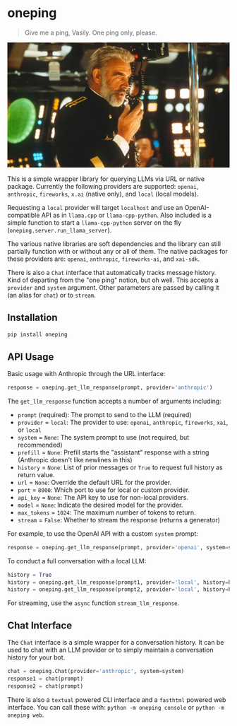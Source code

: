 # oneping

>Give me a ping, Vasily. One ping only, please.

![One ping only, please.](oneping.png)

This is a simple wrapper library for querying LLMs via URL or native package. Currently the following providers are supported: `openai`, `anthropic`, `fireworks`, `x.ai` (native only), and `local` (local models).

Requesting a `local` provider will target `localhost` and use an OpenAI-compatible API as in `llama.cpp` or `llama-cpp-python`. Also included is a simple function to start a `llama-cpp-python` server on the fly (`oneping.server.run_llama_server`).

The various native libraries are soft dependencies and the library can still partially function with or without any or all of them. The native packages for these providers are: `openai`, `anthropic`, `fireworks-ai`, and `xai-sdk`.

There is also a `Chat` interface that automatically tracks message history. Kind of departing from the "one ping" notion, but oh well. This accepts a `provider` and `system` argument. Other parameters are passed by calling it (an alias for `chat`) or to `stream`.

## Installation

```bash
pip install oneping
```

## API Usage

Basic usage with Anthropic through the URL interface:
```python
response = oneping.get_llm_response(prompt, provider='anthropic')
```

The `get_llm_response` function accepts a number of arguments including:

- `prompt` (required): The prompt to send to the LLM (required)
- `provider` = `local`: The provider to use: `openai`, `anthropic`, `fireworks`, `xai`, or `local`
- `system` = `None`: The system prompt to use (not required, but recommended)
- `prefill` = `None`: Prefill starts the "assistant" response with a string (Anthropic doesn't like newlines in this)
- `history` = `None`: List of prior messages or `True` to request full history as return value.
- `url` = `None`: Override the default URL for the provider.
- `port` = `8000`: Which port to use for local or custom provider.
- `api_key` = `None`: The API key to use for non-local providers.
- `model` = `None`: Indicate the desired model for the provider.
- `max_tokens` = `1024`: The maximum number of tokens to return.
- `stream` = `False`: Whether to stream the response (returns a generator)

For example, to use the OpenAI API with a custom `system` prompt:
```python
response = oneping.get_llm_response(prompt, provider='openai', system=system)
```

To conduct a full conversation with a local LLM:
```python
history = True
history = oneping.get_llm_response(prompt1, provider='local', history=history)
history = oneping.get_llm_response(prompt2, provider='local', history=history)
```

For streaming, use the `async` function `stream_llm_response`.

## Chat Interface

The `Chat` interface is a simple wrapper for a conversation history. It can be used to chat with an LLM provider or to simply maintain a conversation history for your bot.

```python
chat = oneping.Chat(provider='anthropic', system=system)
response1 = chat(prompt)
response2 = chat(prompt)
```

There is also a `textual` powered CLI interface and a `fasthtml` powered web interface. You can call these with: `python -m oneping console` or `python -m oneping web`.
